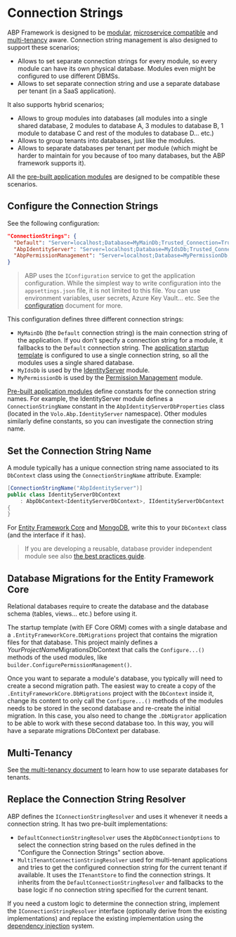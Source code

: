 # Connection Strings

ABP Framework is designed to be [modular](Module-Development-Basics.md), [microservice compatible](Microservice-Architecture.md) and [multi-tenancy](Multi-Tenancy.md) aware. Connection string management is also designed to support these scenarios;

* Allows to set separate connection strings for every module, so every module can have its own physical database. Modules even might be configured to use different DBMSs.
* Allows to set separate connection string and use a separate database per tenant (in a SaaS application).

It also supports hybrid scenarios;

* Allows to group modules into databases (all modules into a single shared database, 2 modules to database A, 3 modules to database B, 1 module to database C and rest of the modules to database D... etc.)
* Allows to group tenants into databases, just like the modules.
* Allows to separate databases per tenant per module (which might be harder to maintain for you because of too many databases, but the ABP framework supports it).

All the [pre-built application modules](Modules/Index.md) are designed to be compatible these scenarios.

## Configure the Connection Strings

See the following configuration:

````json
"ConnectionStrings": {
  "Default": "Server=localhost;Database=MyMainDb;Trusted_Connection=True;",
  "AbpIdentityServer": "Server=localhost;Database=MyIdsDb;Trusted_Connection=True;",
  "AbpPermissionManagement": "Server=localhost;Database=MyPermissionDb;Trusted_Connection=True;"
}
````

> ABP uses the `IConfiguration` service to get the application configuration. While the simplest way to write configuration into the `appsettings.json` file, it is not limited to this file. You can use environment variables, user secrets, Azure Key Vault... etc. See the [configuration](Configuration.md) document for more.

This configuration defines three different connection strings:

* `MyMainDb` (the `Default` connection string) is the main connection string of the application. If you don't specify a connection string for a module, it fallbacks to the `Default` connection string. The [application startup template](Startup-Templates/Application.md) is configured to use a single connection string, so all the modules uses a single shared database.
* `MyIdsDb` is used by the [IdentityServer](Modules/IdentityServer.md) module.
* `MyPermissionDb` is used by the [Permission Management](Modules/Permission-Management.md) module.

[Pre-built application modules](Modules/Index.md) define constants for the connection string names. For example, the IdentityServer module defines a ` ConnectionStringName ` constant in the ` AbpIdentityServerDbProperties ` class (located in the ` Volo.Abp.IdentityServer ` namespace). Other modules similarly define constants, so you can investigate the connection string name.

## Set the Connection String Name

A module typically has a unique connection string name associated to its `DbContext` class using the `ConnectionStringName` attribute. Example:

````csharp
[ConnectionStringName("AbpIdentityServer")]
public class IdentityServerDbContext
    : AbpDbContext<IdentityServerDbContext>, IIdentityServerDbContext
{
}
````

For [Entity Framework Core](Entity-Framework-Core.md) and [MongoDB](MongoDB.md), write this to your `DbContext` class (and the interface if it has).

> If you are developing a reusable, database provider independent module see also [the best practices guide](Best-Practices/Index.md).

## Database Migrations for the Entity Framework Core

Relational databases require to create the database and the database schema (tables, views... etc.) before using it.

The startup template (with EF Core ORM) comes with a single database and a `.EntityFrameworkCore.DbMigrations` project that contains the migration files for that database. This project mainly defines a *YourProjectName*MigrationsDbContext that calls the `Configure...()` methods of the used modules, like `builder.ConfigurePermissionManagement()`.

Once you want to separate a module's database, you typically will need to create a second migration path. The easiest way to create a copy of the `.EntityFrameworkCore.DbMigrations` project with the `DbContext` inside it, change its content to only call the `Configure...()` methods of the modules needs to be stored in the second database and re-create the initial migration. In this case, you also need to change the `.DbMigrator` application to be able to work with these second database too. In this way, you will have a separate migrations DbContext per database.

## Multi-Tenancy

See [the multi-tenancy document](Multi-Tenancy.md) to learn how to use separate databases for tenants.

## Replace the Connection String Resolver

ABP defines the `IConnectionStringResolver` and uses it whenever it needs a connection string. It has two pre-built implementations:

* `DefaultConnectionStringResolver` uses the `AbpDbConnectionOptions` to select the connection string based on the rules defined in the "Configure the Connection Strings" section above.
* `MultiTenantConnectionStringResolver` used for multi-tenant applications and tries to get the configured connection string for the current tenant if available. It uses the `ITenantStore` to find the connection strings. It inherits from the `DefaultConnectionStringResolver` and fallbacks to the base logic if no connection string specified for the current tenant.

If you need a custom logic to determine the connection string, implement the `IConnectionStringResolver` interface (optionally derive from the existing implementations) and replace the existing implementation using the [dependency injection](Dependency-Injection.md) system.